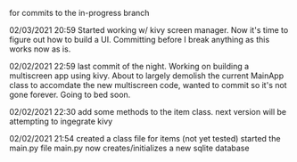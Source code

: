 for commits to the in-progress branch

02/03/2021 20:59
Started working w/ kivy screen manager. Now it's time to figure out how to build a UI. Committing before I break anything as this works now as is.

02/02/2021 22:59
last commit of the night. Working on building a multiscreen app using kivy. About to largely demolish the current MainApp class to accomdate the new multiscreen code, wanted to commit so it's not gone forever. Going to bed soon.

02/02/2021 22:30
add some methods to the item class. next version will be attempting to ingegrate kivy

02/02/2021 21:54 
created a class file for items (not yet tested)
started the main.py file
main.py now creates/initializes a new sqlite database

